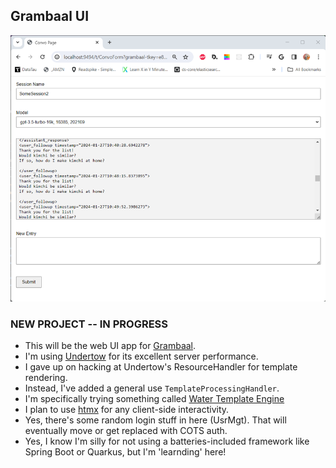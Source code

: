 ## Grambaal UI

![Grambaal UI Example Image](Grambaal-UI-shot2.png "app screenshot")

### NEW PROJECT -- IN PROGRESS

- This will be the web UI app for [Grambaal](https://github.com/mring33621/the-grambaal).
- I'm using [Undertow](https://undertow.io/) for its excellent server performance.
- I gave up on hacking at Undertow's ResourceHandler for template rendering.
- Instead, I've added a general use `TemplateProcessingHandler`.
- I'm specifically trying something called [Water Template Engine](https://github.com/tiagobento/watertemplate-engine)
- I plan to use [htmx](https://htmx.org/) for any client-side interactivity.
- Yes, there's some random login stuff in here (UsrMgt). That will eventually move or get replaced with COTS auth.
- Yes, I know I'm silly for not using a batteries-included framework like Spring Boot or Quarkus, but I'm 'learnding' here!
